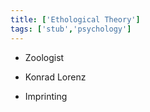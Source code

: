 ```yaml
---
title: ['Ethological Theory']
tags: ['stub','psychology']
---
```


- Zoologist 
- Konrad Lorenz


- Imprinting


